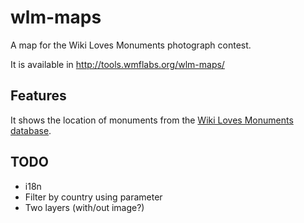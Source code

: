 wlm-maps
========

A map for the Wiki Loves Monuments photograph contest.

It is available in http://tools.wmflabs.org/wlm-maps/

Features
----

It shows the location of monuments from the [Wiki Loves Monuments database](https://commons.wikimedia.org/wiki/Commons:Monuments_database).

TODO
----

  * i18n
  * Filter by country using parameter
  * Two layers (with/out image?)


